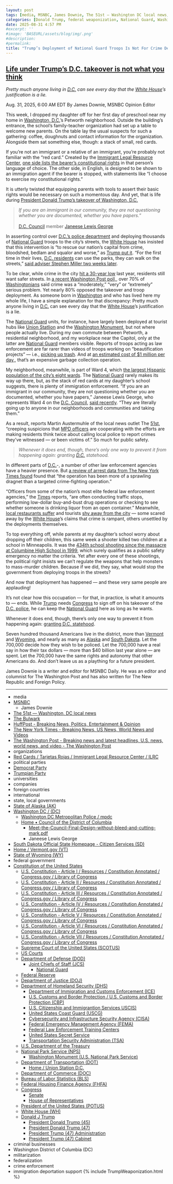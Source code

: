 ```yaml
---
layout: post
tags: [media, MSNBC, James Downie, The 51st — Washington DC local news, The Bulwark, HuffPost - Breaking News Politics Entertainment & Opinion, The New York Times - Breaking News US News World News and Videos, The Washington Post - Breaking news and latest headlines U.S. news world news and video - The Washington Post, organizations, Red Cards / Tarjetas Rojas / Immigrant Legal Resource Center / ILRC, political parties, Democrat Party, Trumpian Party, universities, companies, foreign countries, international, state local governments, State of Alaska (AK), Washington DC / (DC), Washington DC Metropolitan Police / mpdc, Home • Council of the District of Columbia, Meet-the-Council-Final-Design-without-bleed-and-cutting-mark.pdf, Janeese Lewis George, South Dakota Official State Homepage - Citizen Services (SD), Home / Vermont.gov (VT), State of Wyoming (WY), federal government, Constitution of the United States, U.S. Constitution - Article I / Resources / Constitution Annotated / Congress.gov / Library of Congress, U.S. Constitution - Article II / Resources / Constitution Annotated / Congress.gov / Library of Congress, U.S. Constitution - Article III / Resources / Constitution Annotated / Congress.gov / Library of Congress, U.S. Constitution - Article IV / Resources / Constitution Annotated / Congress.gov / Library of Congress, U.S. Constitution - Article V / Resources / Constitution Annotated / Congress.gov / Library of Congress, U.S. Constitution - Article VI / Resources / Constitution Annotated / Congress.gov / Library of Congress, U.S. Constitution - Article VII / Resources / Constitution Annotated / Congress.gov / Library of Congress, Supreme Court of the United States (SCOTUS), US Courts, Department of Defense (DOD), Joint Chiefs of Staff (JCS), National Guard, Federal Reserve, Department of Justice (DOJ), Department of Homeland Security (DHS), Department of Immigration and Customs Enforcement (ICE), U.S. Customs and Border Protection / U.S. Customs and Border Protection (CBP), U.S. Citizenship and Immigrantion Services USCIS), United States Coast Guard (USCG), Cybersecurity and Infrastructure Security Agency (CISA), Federal Emergency Management Agency (FEMA), Federal Law Enforcement Training Centers, United States Secret Service, Transportation Security Administration (TSA), U.S. Department of the Treasury, National Park Service (NPS), Washington Monument (U.S. National Park Service), Department of Transportation (DOT), Home / Union Station D.C., Department of Commerce (DOC), Bureau of Labor Statistics (BLS), Federal Housing Finance Agency (FHFA), Congress, Senate, House of Representatives, President of the United States (POTUS), White House (WH), Donald J Trump, President Donald Trump (45), President Donald Trump (47), President Trump (47) Administration, President Trump (47) Cabinet, criminal businesses, Washington District of Columbia (DC), militarization, federalization, crime enforcement, immigration deportation support]
categories: [Donald Trump, federal weaponization, National Guard, Washington District of Columbia (DC), federalization, crime enforcement, immigration deportation support]
date: 2025-08-31 4:57 PM
#excerpt: ''
#image: 'BASEURL/assets/blog/img/.png'
#description:
#permalink:
title: "Trump’s Deployment of National Guard Troops Is Not For Crime Deterrence"
---
```



## [Life under Trump’s D.C. takeover is not what you think](https://www.msnbc.com/opinion/msnbc-opinion/trump-dc-national-guard-immigration-ice-rcna228134)

*Pretty much anyone living in [D.C.](https://dc.gov/) can see every day that the [White House](https://www.whitehouse.gov/)’s justification is a lie.*

Aug. 31, 2025, 6:00 AM EDT
By James Downie, MSNBC Opinion Editor

This week, I dropped my daughter off for her first day of preschool near my home in [Washington, D.C.](https://dc.gov/)’s Petworth neighborhood. Outside the building’s entrance, the school’s family-teacher organization had set up a table to welcome new parents. On the table lay the usual suspects for such a gathering: coffee, doughnuts and contact information for the organization. Alongside them sat something else, though: a stack of small, red cards.

If you’re not an immigrant or a relative of an immigrant, you’re probably not familiar with the “red card.” Created by the [Immigrant Legal Resource Center](https://www.ilrc.org/red-cards-tarjetas-rojas), [one side lists the bearer’s constitutional rights](https://www.nytimes.com/2025/02/23/us/immigration-red-card.html) in that person’s language of choice. The other side, in English, is designed to be shown to an immigration agent if the bearer is stopped, with statements like “I choose to exercise my constitutional rights.”

It is utterly twisted that equipping parents with tools to assert their basic rights would be necessary on such a momentous day. And yet, that is life during [President Donald Trump’s takeover of Washington, D.C.](https://www.msnbc.com/top-stories/latest/washington-dc-national-guard-police-community-relations-rcna227744)

>*If you are an immigrant in our community, they are not questioning whether you are documented, whether you have papers.”* <br /><br />[D.C. Council](https://dccouncil.gov/) member [Janeese Lewis George](https://dccouncil.gov/wp-content/uploads/2025/02/Meet-the-Council-Final-Design-without-bleed-and-cutting-mark.pdf)

In asserting control over [D.C.’s police department](https://mpdc.dc.gov/node) and deploying thousands of [National Guard](https://www.nationalguard.mil/) troops to the city’s streets, the [White House](https://www.whitehouse.gov/) has insisted that this intervention is “to rescue our nation’s capital from crime, bloodshed, bedlam and squalor and worse,” as [Trump put it](https://rollcall.com/factbase/trump/transcript/donald-trump-press-conference-law-enforcement-washington-dc-august-11-2025/). “For the first time in their lives, [D.C. residents](https://dc.gov/) can use the parks, they can walk on the streets,” [said adviser Stephen Miller two weeks later](https://www.huffpost.com/entry/stephen-miller-watches-donald-trump_n_68ad90fde4b0a97e93633e15).

To be clear, while crime in the city [hit a 30-year low](https://www.justice.gov/usao-dc/pr/violent-crime-dc-hits-30-year-low) last year, residents still want safer streets. In [a recent Washington Post poll,](https://www.washingtonpost.com/dc-md-va/2025/08/20/dc-poll-trump-crime-police/), over 70% of [Washingtonians](https://dc.gov) said crime was a “moderately,” “very” or “extremely” serious problem. Yet nearly 80% opposed the takeover and troop deployment. As someone born in [Washington](https://dc.gov/) and who has lived here my whole life, I have a simple explanation for that discrepancy: Pretty much anyone living in [D.C.](https://dc.gov/) can see every day that the [White House](https://www.whitehouse.gov/)’s justification is a lie.

The [National Guard](https://www.nationalguard.mil/) units, for instance, have largely been deployed at tourist hubs like [Union Statlion](https://www.unionstationdc.com/) and the [Washington Monument](https://www.nps.gov/wamo/index.htm), but not where people actually live. During my own commute between Petworth, a residential neighborhood, and my workplace near the Capitol, only at the latter are [National Guard](https://www.nationalguard.mil/) members visible. Reports of troops acting as law enforcement are far rarer than videos of troops working on “beautification projects” — i.e., [picking up trash](https://51st.news/dc-takeover-updates-august24/). And at [an estimated cost of $1 million per day,](https://51st.news/national-guard-dc-faq/), that’s an expensive garbage collection operation.

My neighborhood, meanwhile, is part of Ward 4, which [the largest Hispanic population of the city’s eight wards](https://planning.dc.gov/publication/2020-census-information-and-data). The [National Guard](https://www.nationalguard.mil/) rarely makes its way up there, but, as the stack of red cards at my daughter’s school suggests, there is plenty of immigration enforcement. “If you are an immigrant in our community, they are not questioning whether you are documented, whether you have papers,” Janeese Lewis George, who represents Ward 4 on the [D.C. Council](https://dccouncil.gov/), [said recently](https://www.instagram.com/p/DN3zhoB5APV/). “They are literally going up to anyone in our neighborhoods and communities and taking them.”

As a result, reports Martin Austermuhle of the local news outlet The [51st](https://51st.news/), “creeping suspicions that [MPD officers](https://mpdc.dc.gov/node) are cooperating with the efforts are making residents think twice about calling local police to report crimes they’ve witnessed — or been victims of.” So much for public safety.

> *Whenever it does end, though, there’s only one way to prevent it from happening again: granting [D.C.](https://dc.gov/) statehood.*

In different parts of [D.C.](https://dc.gov/)-, a number of other law enforcement agencies have a heavier presence. But [a review of arrest data from The New York Times found](https://www.nytimes.com/2025/08/29/us/federal-crackdown-washington-dc-arrest-data.html) found that “the operation has been more of a sprawling dragnet than a targeted crime-fighting operation.”

“Officers from some of the nation’s most elite federal law enforcement agencies,” the [Times](https://www.nytimes.com/) reports, “are often conducting traffic stops, performing low-dollar buy-and-bust drug operations or checking to see whether someone is drinking liquor from an open container.” Meanwhile, [local restaurants suffer](https://www.thebulwark.com/p/trump-is-strangling-the-life-out-of-washington-dc-restaurants) and tourists [shy away from the city](https://www.washingtonpost.com/travel/2025/08/29/dc-tourism-trump-takeover-national-guard-impacts/) — some scared away by the [White House](https://www.whitehouse.gov/)’s claims that crime is rampant, others unsettled by the deployments themselves.

To top everything off, while parents at my daughter’s school worry about dropping off their children, this same week a shooter killed two children at a school in Minneapolis. It was the [434th school shooting since the massacre at Columbine High School in 1999](https://www.washingtonpost.com/education/interactive/school-shootings-database/), which surely qualifies as a public safety emergency no matter the criteria. Yet after every one of these shootings, the political right insists we can’t regulate the weapons that help monsters to mass-murder children. Because if we did, they say, what would stop the government from deploying troops in the streets?

And now that deployment has happened — and these very same people are applauding!

It’s not clear how this occupation — for that, in practice, is what it amounts to — ends. While [Trump](https://www.donaldjtrump.com/) needs [Congress](https://www.congress.gov/) to sign off on his takeover of the [D.C. police](https://mpdc.dc.gov/node), he can keep the [National Guard](https://www.nationalguard.mil/) here as long as he wants.

Whenever it does end, though, there’s only one way to prevent it from happening again: [granting D.C. statehood](https://www.msnbc.com/top-stories/latest/trump-washington-dc-takeover-statehood-debate-rcna225619).

Seven hundred thousand Americans live in the district, more than [Vermont](https://www.vermont.gov/) and [Wyoming](https://www.wyo.gov/), and nearly as many as [Alaska](https://www.alaska.gov/) and [South Dakota](https://www.sd.gov/cs). Let the 700,000 decide how they wish to be policed. Let the 700,000 have a real say in how their tax dollars — more than \$40 billion last year alone — are spent. Let the 700,000 have the same rights and autonomy that other Americans do. And don’t leave us as a plaything for a future president.

James Downie is a writer and editor for MSNBC Daily. He was an editor and columnist for The Washington Post and has also written for The New Republic and Foreign Policy.

----
- media 
- [MSNBC](https://www.msnbc.com/)
    - James Downie
- [The 51st — Washington, DC local news](https://51st.news/)
- [The Bulwark](https://www.thebulwark.com/)
- [HuffPost - Breaking News, Politics, Entertainment & Opinion](https://www.huffpost.com/)
- [The New York Times - Breaking News, US News, World News and Videos](https://www.nytimes.com/)
- [The Washington Post - Breaking news and latest headlines, U.S. news, world news, and video - The Washington Post](https://www.washingtonpost.com/)
- organizations 
- [Red Cards / Tarjetas Rojas / Immigrant Legal Resource Center / ILRC](https://www.ilrc.org/red-cards-tarjetas-rojas)
- political parties 
- [Democrat Party](https://www.democrats.org/)
- [Trumpian Party](https://www.gop.com/)
- universities 
- companies 
- foreign countries
- international 
- state, local governments 
- [State of Alaska (AK)](https://www.alaska.gov/)
- [Washington DC / (DC)](https://dc.gov/portalwip)
    - [Washington DC Metropolitan Police / mpdc](https://mpdc.dc.gov/node)
    - [Home • Council of the District of Columbia](https://dccouncil.gov/)
        - [Meet-the-Council-Final-Design-without-bleed-and-cutting-mark.pdf](https://dccouncil.gov/wp-content/uploads/2025/02/Meet-the-Council-Final-Design-without-bleed-and-cutting-mark.pdf)
        - Janeese Lewis George
- [South Dakota Official State Homepage - Citizen Services (SD)](https://www.sd.gov/cs)
- [Home / Vermont.gov (VT)](https://www.vermont.gov/)
- [State of Wyoming (WY)](https://www.wyo.gov/)
- federal government 
- [Constitution of the United States](https://constitution.congress.gov/)
    - [U.S. Constitution - Article I / Resources / Constitution Annotated / Congress.gov / Library of Congress](https://constitution.congress.gov/constitution/article-1/)
    - [U.S. Constitution - Article II / Resources / Constitution Annotated / Congress.gov / Library of Congress](https://constitution.congress.gov/constitution/article-2/)
    - [U.S. Constitution - Article III / Resources / Constitution Annotated / Congress.gov / Library of Congress](https://constitution.congress.gov/constitution/article-3/)
    - [U.S. Constitution - Article IV / Resources / Constitution Annotated / Congress.gov / Library of Congress](https://constitution.congress.gov/constitution/article-4/)
    - [U.S. Constitution - Article V / Resources / Constitution Annotated / Congress.gov / Library of Congress](https://constitution.congress.gov/constitution/article-5/)
    - [U.S. Constitution - Article VI / Resources / Constitution Annotated / Congress.gov / Library of Congress](https://constitution.congress.gov/constitution/article-6/)
    - [U.S. Constitution - Article VII / Resources / Constitution Annotated / Congress.gov / Library of Congress](https://constitution.congress.gov/constitution/article-7/)
    - [Supreme Court of the United States (SCOTUS)](https://www.supremecourt.gov/)
    - [US Courts](https://www.uscourts.gov/)
    - [Department of Defense (DOD)](https://www.defense.gov/)
        - [Joint Chiefs of Staff (JCS)](https://www.jcs.mil/)
            - [National Guard](https://www.nationalguard.mil/)
    - [Federal Reserve](https;//www.federalreserve.gov/)
    - [Department of Justice (DOJ)](https://www.justice.gov/)
    - [Department of Homeland Security (DHS)](https://www.dhs.gov/)
        - [Department of Immigration and Customs Enforcement (ICE)](https://www.ice.gov/)
        - [U.S. Customs and Border Protection / U.S. Customs and Border Protection (CBP)](https://www.cbp.gov/)
        - [U.S. Citizenship and Immigrantion Services USCIS)](https://www.uscis.gov/)
        - [United States Coast Guard (USCG)](https://www.uscg.mil/)
        - [Cybersecurity and Infrastructure Security Agency (CISA)](https://www.cisa.gov/)
        - [Federal Emergency Management Agency (FEMA)](https://www.fema.gov/home)
        - [Federal Law Enforcement Training Centers](https://www.fletc.gov/)
        - [United States Secret Service](https://www.secretservice.gov/)
        - [Transportation Security Administration (TSA)](https://www.tsa.gov/)
    - [U.S. Department of the Treasury](https://home.treasury.gov/)
    - [National Park Service (NPS)](https://www.nps.gov/index.htm)
        - [Washington Monument (U.S. National Park Service)](https://www.nps.gov/wamo/index.htm)
    - [Department of Transportation (DOT)](https://www.transportation.gov/)
        - [Home / Union Station D.C.](https://www.unionstationdc.com/)
    - [Department of Commerce (DOC)](https://www.commerce.gov/)
    - [Bureau of Labor Statistics (BLS)](https://www.bls.gov/)
    - [Federal Housing Finance Agency (FHFA)](https://www.fhfa.gov/)
    - [Congress](https://www.congress.gov/)
        - [Senate](https://www.senate.gov/)
        - [House of Representatives](https://www.house.gov/)
    - [President of the United States (POTUS)](https://www.whitehouse.gov/)
    - [White House (WH)](https://www.whitehouse.gov/)
    - [Donald J Trump](https://www.donaldjtrump.com/)
         - [President Donald Trump (45)](https://trumpwhitehouse.archives.gov/)
        - [President Donald Trump (47)](https://www.whitehouse.gov/administration/donald-j-trump/)
        - [President Trump (47) Administration](https://www.whitehouse.gov/administration/)
        - [President Trump (47) Cabinet](https://www.whitehouse.gov/administration/the-cabinet/)
- criminal businesses
- Washington District of Columbia (DC)
- militarization 
- federalization
- crime enforcement
- immigration deportation support
{% include TrumpWeaponization.html %}